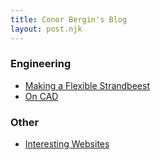 ```yaml
---
title: Conor Bergin's Blog
layout: post.njk
---
```


### Engineering
- [Making a Flexible Strandbeest](/Strandbeest)
- [On CAD](/CAD)

### Other
- [Interesting Websites](/Bookmarks)


